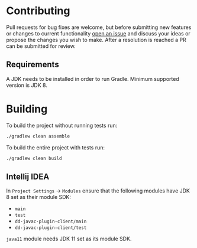 # Contributing

Pull requests for bug fixes are welcome, but before submitting new features or changes to current functionality [open an issue](https://github.com/DataDog/dd-javac-plugin/issues/new)
and discuss your ideas or propose the changes you wish to make. After a resolution is reached a PR can be submitted for review.

## Requirements

A JDK needs to be installed in order to run Gradle.
Minimum supported version is JDK 8.  

# Building

To build the project without running tests run:
```bash
./gradlew clean assemble
```

To build the entire project with tests run:
```bash
./gradlew clean build
```

## Intellij IDEA

In `Project Settings` -> `Modules` ensure that the following modules have JDK 8 set as their module SDK:
- `main`
- `test`
- `dd-javac-plugin-client/main`
- `dd-javac-plugin-client/test`

`java11` module needs JDK 11 set as its module SDK.
